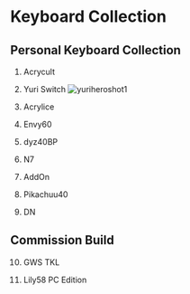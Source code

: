 # Keyboard Collection
## Personal Keyboard Collection

1. Acrycult


2. Yuri Switch
![yuriheroshot1](https://cdn.discordapp.com/attachments/809302630219382824/996416929873014835/unknown.png?width=944&height=556)

3. Acrylice


4. Envy60


5. dyz40BP


6. N7


7. AddOn


8. Pikachuu40


9. DN 


## Commission Build

10. GWS TKL


11. Lily58 PC Edition
